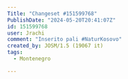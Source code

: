 ```yaml
---
Title: "Changeset #151599768"
PublishDate: "2024-05-20T20:41:07Z"
id: 151599768
user: Jrachi
comment: "Inserito pali #NaturKosovo"
created_by: JOSM/1.5 (19067 it)
tags:
  - Montenegro

---
```

